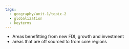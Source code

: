 ```yaml
---
tags:
  - geography/unit-1/topic-2
  - globalization
  - keyterms
---
```

- Areas benefitting from new FDI, growth and investment
- areas that are off sourced to from core regions

